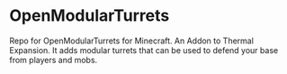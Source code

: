 OpenModularTurrets
==================

Repo for OpenModularTurrets for Minecraft. An Addon to Thermal Expansion. It adds modular turrets that can be used to defend your base from players and mobs.
